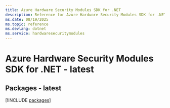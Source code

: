 ```yaml
---
title: Azure Hardware Security Modules SDK for .NET
description: Reference for Azure Hardware Security Modules SDK for .NET
ms.date: 08/19/2025
ms.topic: reference
ms.devlang: dotnet
ms.service: hardwaresecuritymodules
---
```

# Azure Hardware Security Modules SDK for .NET - latest
## Packages - latest
[!INCLUDE [packages](hardware-security-modules-index.md)]